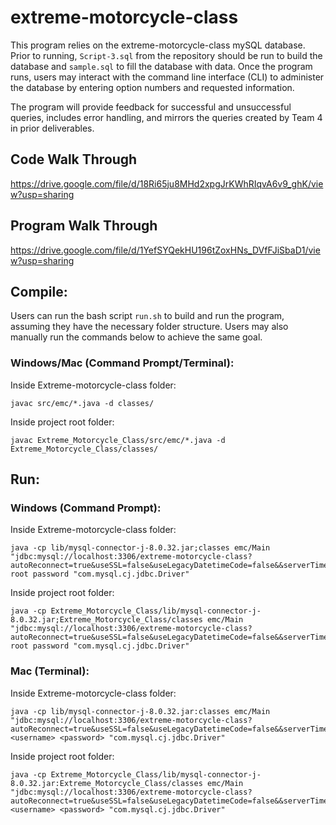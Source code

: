# extreme-motorcycle-class

This program relies on the extreme-motorcycle-class mySQL database. Prior to running,
`Script-3.sql` from the repository should be run to build the database and `sample.sql` to fill
the database with data. Once the program runs, users may interact with the command line interface (CLI)
to administer the database by entering option numbers and requested information.

The program will provide feedback for successful and unsuccessful queries, includes error handling, and
mirrors the queries created by Team 4 in prior deliverables.

## Code Walk Through
https://drive.google.com/file/d/18Ri65ju8MHd2xpgJrKWhRIqvA6v9_ghK/view?usp=sharing

## Program Walk Through
https://drive.google.com/file/d/1YefSYQekHU196tZoxHNs_DVfFJiSbaD1/view?usp=sharing

## Compile:

Users can run the bash script `run.sh` to build and run the program, assuming they have the necessary folder structure.
Users may also manually run the commands below to achieve the same goal.

### Windows/Mac (Command Prompt/Terminal):

Inside Extreme-motorcycle-class folder:

```
javac src/emc/*.java -d classes/
```

Inside project root folder:

```
javac Extreme_Motorcycle_Class/src/emc/*.java -d Extreme_Motorcycle_Class/classes/
```

## Run:

### Windows (Command Prompt):

Inside Extreme-motorcycle-class folder:

```
java -cp lib/mysql-connector-j-8.0.32.jar;classes emc/Main "jdbc:mysql://localhost:3306/extreme-motorcycle-class?autoReconnect=true&useSSL=false&useLegacyDatetimeCode=false&&serverTimezone=America/New_York" root password "com.mysql.cj.jdbc.Driver"
```

Inside project root folder:

```
java -cp Extreme_Motorcycle_Class/lib/mysql-connector-j-8.0.32.jar;Extreme_Motorcycle_Class/classes emc/Main "jdbc:mysql://localhost:3306/extreme-motorcycle-class?autoReconnect=true&useSSL=false&useLegacyDatetimeCode=false&&serverTimezone=America/New_York" root password "com.mysql.cj.jdbc.Driver"
```

### Mac (Terminal):

Inside Extreme-motorcycle-class folder:

```
java -cp lib/mysql-connector-j-8.0.32.jar:classes emc/Main "jdbc:mysql://localhost:3306/extreme-motorcycle-class?autoReconnect=true&useSSL=false&useLegacyDatetimeCode=false&&serverTimezone=America/New_York" <username> <password> "com.mysql.cj.jdbc.Driver"
```

Inside project root folder:

```
java -cp Extreme_Motorcycle_Class/lib/mysql-connector-j-8.0.32.jar:Extreme_Motorcycle_Class/classes emc/Main "jdbc:mysql://localhost:3306/extreme-motorcycle-class?autoReconnect=true&useSSL=false&useLegacyDatetimeCode=false&&serverTimezone=America/New_York" <username> <password> "com.mysql.cj.jdbc.Driver"
```
